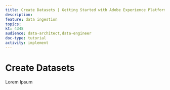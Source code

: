```yaml
---
title: Create Datasets | Getting Started with Adobe Experience Platform for Data Architects and Data Engineers
description: 
feature: data ingestion
topics: 
kt: 4348
audience: data-architect,data-engineer
doc-type: tutorial
activity: implement
---
```


# Create Datasets

Lorem Ipsum